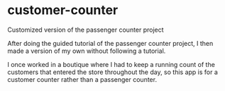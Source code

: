 # customer-counter

Customized version of the passenger counter project

After doing the guided tutorial of the passenger counter project, I then made a version of my own without following a tutorial.

I once worked in a boutique where I had to keep a running count of the customers that entered the store throughout the day, so this app is for a customer counter rather than a passenger counter.
